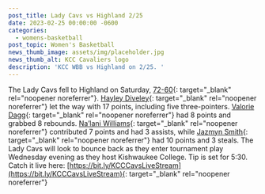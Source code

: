 ```yaml
---
post_title: Lady Cavs vs Highland 2/25
date: 2023-02-25 00:00:00 -0600
categories:
  - womens-basketball
post_topic: Women's Basketball
news_thumb_image: assets/img/placeholder.jpg
news_thumb_alt: KCC Cavaliers logo
description: 'KCC WBB vs Highland on 2/25. '
---
```

The Lady Cavs fell to Highland on Saturday, [72-60](https://www.njcaa.org/sports/wbkb/2022-23/div2/boxscores/20230225_i65k.xml?view=boxscore){: target="_blank" rel="noopener noreferrer"}. [Hayley Diveley](https://athletics.kcc.edu/womens-basketball/roster/){: target="_blank" rel="noopener noreferrer"} let the way with 17 points, including five three-pointers. [Valorie Dagg](https://athletics.kcc.edu/womens-basketball/roster/){: target="_blank" rel="noopener noreferrer"} had 8 points and grabbed 8 rebounds. [Na’lani Williams](https://athletics.kcc.edu/womens-basketball/roster/){: target="_blank" rel="noopener noreferrer"} contributed 7 points and had 3 assists, while [Jazmyn Smith](https://athletics.kcc.edu/womens-basketball/roster/){: target="_blank" rel="noopener noreferrer"} had 10 points and 3 steals. The Lady Cavs will look to bounce back as they enter tournament play Wednesday evening as they host Kishwaukee College. Tip is set for 5:30. Catch it live here: [https://bit.ly/KCCCavsLiveStream](https://bit.ly/KCCCavsLiveStream){: target="_blank" rel="noopener noreferrer"}